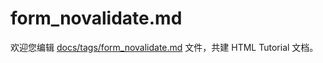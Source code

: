 form_novalidate.md
===

欢迎您编辑 <a target="__blank" href="https://github.com/jaywcjlove/html-tutorial/blob/master/docs/tags/form_novalidate.md">docs/tags/form_novalidate.md</a> 文件，共建 HTML Tutorial 文档。